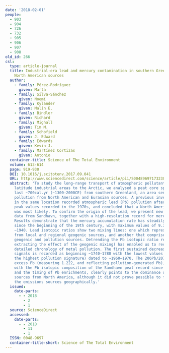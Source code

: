 ```yaml
---
date: '2018-02-01'
people:
  - 903
  - 904
  - 726
  - 732
  - 905
  - 906
  - 907
  - 908
old_id: 266
csl:
  type: article-journal
  title: Industrial-era lead and mercury contamination in southern Greenland implicates
    North American sources
  author:
    - family: Pérez-Rodríguez
      given: Marta
    - family: Silva-Sánchez
      given: Noemí
    - family: Kylander
      given: Malin E.
    - family: Bindler
      given: Richard
    - family: Mighall
      given: Tim M.
    - family: Schofield
      given: J. Edward
    - family: Edwards
      given: Kevin J.
    - family: Martínez Cortizas
      given: Antonio
  container-title: Science of The Total Environment
  volume: 613-614
  page: 919-930
  DOI: 10.1016/j.scitotenv.2017.09.041
  URL: http://www.sciencedirect.com/science/article/pii/S0048969717323847
  abstract: 'To study the long-range transport of atmospheric pollutants from lower
    latitude industrial areas to the Arctic, we analysed a peat core spanning the
    last ~700cal.yr (~1300–2000CE) from southern Greenland, an area sensitive to atmospheric
    pollution from North American and Eurasian sources. A previous investigation conducted
    in the same location recorded atmospheric lead (Pb) pollution after ~1845, with
    peak values recorded in the 1970s, and concluded that a North American source
    was most likely. To confirm the origin of the lead, we present new Pb isotope
    data from Sandhavn, together with a high-resolution record for mercury (Hg) deposition.
    Results demonstrate that the mercury accumulation rate has steadily increased
    since the beginning of the 19th century, with maximum values of 9.3μgm−2yr−1 recorded
    ~1940. Lead isotopic ratios show two mixing lines: one which represents inputs
    from local and regional geogenic sources, and another that comprises regional
    geogenic and pollution sources. Detrending the Pb isotopic ratio record (thereby
    extracting the effect of the geogenic mixing) has enabled us to reconstruct a
    detailed chronology of metal pollution. The first sustained decrease in Pb isotope
    signals is recorded as beginning ~1740–1780 with the lowest values (indicating
    the highest pollution signature) dated to ~1960–1970. The 206Pb/207Pb ratio of
    excess Pb (measuring 1.222, and reflecting pollution-generated Pb), when compared
    with the Pb isotopic composition of the Sandhavn peat record since the 19th century
    and the timing of Pb enrichments, clearly points to the dominance of pollution
    sources from North America, although it did not prove possible to further differentiate
    the emissions sources geographically.'
  issued:
    date-parts:
      - - 2018
        - 2
        - 1
  source: ScienceDirect
  accessed:
    date-parts:
      - - 2018
        - 11
        - 1
  ISSN: 0048-9697
  container-title-short: Science of The Total Environment
---
```

